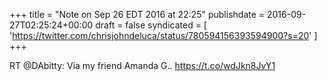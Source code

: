 +++
title = "Note on Sep 26 EDT 2016 at 22:25"
publishdate = 2016-09-27T02:25:24+00:00
draft = false
syndicated = [ 'https://twitter.com/chrisjohndeluca/status/780594156393594900?s=20' ]
+++

RT @DAbitty: Via my friend Amanda G.. https://t.co/wdJkn8JvY1
